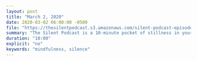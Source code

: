 ```yaml
---
layout: post
title: "March 2, 2020"
date: 2020-03-02 06:00:00 -0500
file: "https://thesilentpodcast.s3.amazonaws.com/silent-podcast-episode.mp3"
summary: "The Silent Podcast is a 10-minute pocket of stillness in your day. Listen to it at a set time every day, in the middle of a busy commute, or when you simply need a break from all of the hustle and bustle of distraction around you."
duration: "10:00"
explicit: "no"
keywords: "mindfulness, silence"
---
```

